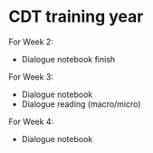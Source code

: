 # CDT training year

For Week 2:
 - Dialogue notebook finish

For Week 3:
 - Dialogue notebook
 - Dialogue reading (macro/micro)

For Week 4:
 - Dialogue notebook
 
